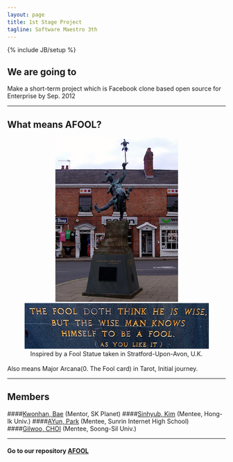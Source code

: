 ```yaml
---
layout: page
title: 1st Stage Project
tagline: Software Maestro 3th
---
```

{% include JB/setup %}

## We are going to

  Make a short-term project which is Facebook clone based open source for Enterprise by Sep. 2012 

---

## What means AFOOL?
<center>
<img src="/assets/images/afool_image.png"/><br>
<img src="/assets/images/afool_string.png"/><br>
Inspired by a Fool Statue taken in Stratford-Upon-Avon, U.K.</center>
<br>
Also means Major Arcana(0. The Fool card) in Tarot, Initial journey.

---

## Members

####[Kwonhan, Bae](https://github.com/darjeeling) (Mentor, SK Planet)
####[Sinhyub, Kim](https://github.com/Sinhyub)    (Mentee, Hong-Ik Univ.)
####[AYun, Park](https://github.com/AcurosJr)     (Mentee, Sunrin Internet High School)
####[Gilwoo, CHOI](https://github.com/AstinCHOI)  (Mentee, Soong-Sil Univ.)

---

#### Go to our repository [AFOOL](https://github.com/afool)
